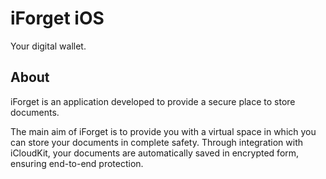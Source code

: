 # iForget iOS

Your digital wallet.

## About
iForget is an application developed to provide a secure place to store documents. 

The main aim of iForget is to provide you with a virtual space in which you can store your documents in complete safety. Through integration with iCloudKit, your documents are automatically saved in encrypted form, ensuring end-to-end protection.